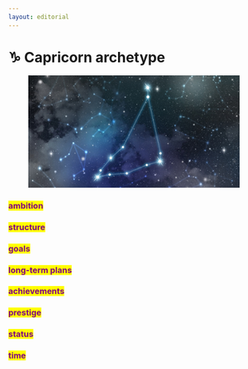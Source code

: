 ```yaml
---
layout: editorial
---
```


# ♑️ Capricorn archetype

<figure><img src="../../../../../../../.gitbook/assets/capricorn1.jpeg" alt=""><figcaption></figcaption></figure>

### <mark style="color:purple;">ambition</mark>

### <mark style="color:purple;">structure</mark>

### <mark style="color:purple;">goals</mark>

### <mark style="color:purple;">long-term plans</mark>

### <mark style="color:purple;">achievements</mark>

### <mark style="color:purple;">prestige</mark>

### <mark style="color:purple;">status</mark>

### <mark style="color:purple;">time</mark>
